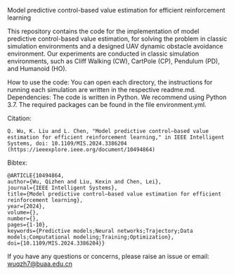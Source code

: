Model predictive control-based value estimation for efficient reinforcement learning

This repository contains the code for the implementation of model predictive control-based value estimation, for solving the problem in classic simulation environments and a designed UAV dynamic obstacle avoidance environment. Our experiments are conducted in classic simulation environments, such as Cliff Walking (CW), CartPole (CP), Pendulum (PD), and Humanoid (HO).

How to use the code:
    You can open each directory, the instructions for running each simulation are written in the respective readme.md.
Dependencies:
    The code is written in Python. We recommend using Python 3.7. The required packages can be found in the file environment.yml.

Citation:

    Q. Wu, K. Liu and L. Chen, "Model predictive control–based value estimation for efficient reinforcement learning," in IEEE Intelligent Systems, doi: 10.1109/MIS.2024.3386204 (https://ieeexplore.ieee.org/document/10494864)

Bibtex:

    @ARTICLE{10494864,
    author={Wu, Qizhen and Liu, Kexin and Chen, Lei},
    journal={IEEE Intelligent Systems}, 
    title={Model predictive control–based value estimation for efficient reinforcement learning}, 
    year={2024},
    volume={},
    number={},
    pages={1-10},
    keywords={Predictive models;Neural networks;Trajectory;Data models;Computational modeling;Training;Optimization},
    doi={10.1109/MIS.2024.3386204}}


If you have any questions or concerns, please raise an issue or email: wuqzh7@buaa.edu.cn
